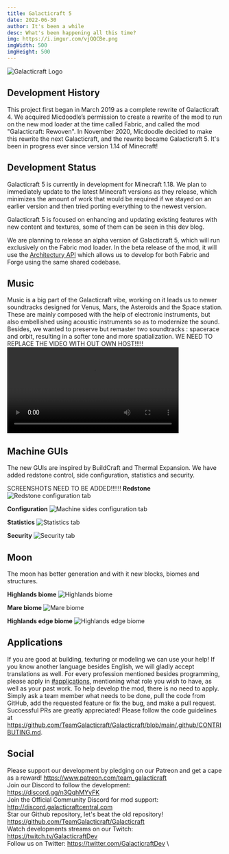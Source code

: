 ```yaml
---
title: Galacticraft 5
date: 2022-06-30
author: It's been a while
desc: What's been happening all this time?
img: https://i.imgur.com/vjQQCBe.png
imgWidth: 500
imgHeight: 500
---
```

[//]: # (	BELOW IS THE GALACTICRAFT LOGO	)
![Galacticraft Logo](https://i.imgur.com/io5EaQo.png)
## Development History
This project first began in March 2019 as a complete rewrite of Galacticraft 4. We acquired Micdoodle’s permission to create a rewrite of the mod to run on the new mod loader at the time called Fabric, and called the mod "Galacticraft: Rewoven". In November 2020, Micdoodle decided to make this rewrite the next Galacticraft, and the rewrite became Galacticraft 5. It's been in progress ever since version 1.14 of Minecraft!

## Development Status
Galacticraft 5 is currently in development for Minecraft 1.18. We plan to immediately update to the latest Minecraft versions as they release, which minimizes the amount of work that would be required if we stayed on an earlier version and then tried porting everything to the newest version.

Galacticraft 5 is focused on enhancing and updating existing features with new content and textures, some of them can be seen in this dev blog.

We are planning to release an alpha version of Galacticraft 5, which will run exclusively on the Fabric mod loader. In the beta release of the mod, it will use the [Architectury API](https://github.com/architectury) which allows us to develop for both Fabric and Forge using the same shared codebase.

## Music
Music is a big part of the Galacticraft vibe, working on it leads us to newer soundtracks designed for Venus, Mars, the Asteroids and the Space station. These are mainly composed with the help of electronic instruments, but also embellished using acoustic instruments so as to modernize the sound. Besides, we wanted to preserve but remaster two soundtracks : spacerace and orbit, resulting in a softer tone and more spatialization.
WE NEED TO REPLACE THE VIDEO WITH OUT OWN HOST!!!!!
<video width="400" controls>
  <source src="https://www.dropbox.com/s/6amffq9hmhs7h4b/Moon.mp4?dl=1" type="video/mp4">
  Your browser does not support HTML video.
</video>

## Machine GUIs
The new GUIs are inspired by BuildCraft and Thermal Expansion. We have added redstone control, side configuration, statistics and security.

SCREENSHOTS NEED TO BE ADDED!!!!!!
**Redstone**
![Redstone configuration tab](https://i.imgur.com/lX5KWFE.png)

**Configuration**
![Machine sides configuration tab](https://i.imgur.com/lX5KWFE.png)

**Statistics**
![Statistics tab](https://i.imgur.com/lX5KWFE.png)

**Security**
![Security tab](https://i.imgur.com/lX5KWFE.png)

## Moon
The moon has better generation and with it new blocks, biomes and structures.

**Highlands biome**
![Highlands biome](https://i.imgur.com/lX5KWFE.png)

**Mare biome**
![Mare biome](https://i.imgur.com/lX5KWFE.png)

**Highlands edge biome**
![Highlands edge biome](https://i.imgur.com/lX5KWFE.png)

## Applications
If you are good at building, texturing or modeling we can use your help!
If you know another language besides English, we will gladly accept translations as well.
For every profession mentioned besides programming, please apply in [#applications](https://discord.com/channels/775251052517523467/803336019687768124), mentioning what role you wish to have, as well as your past work.
To help develop the mod, there is no need to apply. Simply ask a team member what needs to be done, pull the code from GitHub, add the requested feature or fix the bug, and make a pull request. 
Successful PRs are greatly appreciated! Please follow the code guidelines at https://github.com/TeamGalacticraft/Galacticraft/blob/main/.github/CONTRIBUTING.md.

## Social
Please support our development by pledging on our Patreon and get a cape as a reward! https://www.patreon.com/team_galacticraft \
Join our Discord to follow the development: https://discord.gg/n3QqhMYyFK \
Join the Official Community Discord for mod support: http://discord.galacticraftcentral.com \
Star our Github repository, let's beat the old repository! https://github.com/TeamGalacticraft/Galacticraft \
Watch developments streams on our Twitch: https://twitch.tv/GalacticraftDev \
Follow us on Twitter: https://twitter.com/GalacticraftDev \
